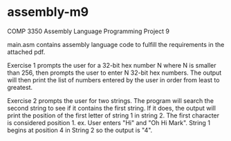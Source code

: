 # assembly-m9
COMP 3350 Assembly Language Programming Project 9

main.asm contains assembly language code to fulfill the requirements in the attached pdf.

Exercise 1 prompts the user for a 32-bit hex number N where N is smaller than 256, then prompts the user to enter N 32-bit hex numbers.
The output will then print the list of numbers entered by the user in order from least to greatest.

Exercise 2 prompts the user for two strings. The program will search the second string to see if it contains the first string. If it does, the output will print the position of the first letter of string 1 in string 2. The first character is considered position 1. ex. User enters "Hi" and "Oh Hi Mark". String 1 begins at position 4 in String 2 so the output is "4".
